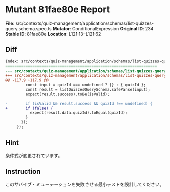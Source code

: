 # Mutant 81fae80e Report

**File**: src/contexts/quiz-management/application/schemas/list-quizzes-query.schema.spec.ts
**Mutator**: ConditionalExpression
**Original ID**: 234
**Stable ID**: 81fae80e
**Location**: L121:13–L121:62

## Diff

```diff
Index: src/contexts/quiz-management/application/schemas/list-quizzes-query.schema.spec.ts
===================================================================
--- src/contexts/quiz-management/application/schemas/list-quizzes-query.schema.spec.ts	original
+++ src/contexts/quiz-management/application/schemas/list-quizzes-query.schema.spec.ts	mutated #234
@@ -117,9 +117,9 @@
         const input = quizId === undefined ? {} : { quizId };
         const result = listQuizzesQuerySchema.safeParse(input);
         expect(result.success).toBe(isValid);
 
-        if (isValid && result.success && quizId !== undefined) {
+        if (false) {
           expect(result.data.quizId).toEqual(quizId);
         }
       });
     });
```

## Hint

条件式が変更されています。

## Instruction

このサバイブ・ミューテーションを失敗させる最小テストを設計してください。
